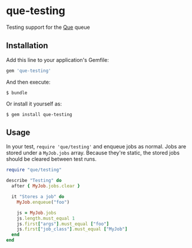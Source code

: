 # que-testing

Testing support for the [Que](https://github.com/chanks/que) queue

## Installation

Add this line to your application's Gemfile:

```ruby
gem 'que-testing'
```

And then execute:

    $ bundle

Or install it yourself as:

    $ gem install que-testing

## Usage

In your test, `require 'que/testing'` and enqueue jobs as normal. Jobs are
stored under a `MyJob.jobs` array. Because they're static, the stored jobs
should be cleared between test runs.

```ruby
require "que/testing"

describe "Testing" do
  after { MyJob.jobs.clear }

  it "Stores a job" do
    MyJob.enqueue("foo")

    js = MyJob.jobs
    js.length.must_equal 1
    js.first["args"].must_equal ["foo"]
    js.first["job_class"].must_equal ["MyJob"]
  end
end
```
